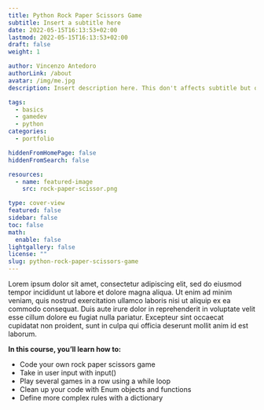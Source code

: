 ```yaml
---
title: Python Rock Paper Scissors Game
subtitle: Insert a subtitle here
date: 2022-05-15T16:13:53+02:00
lastmod: 2022-05-15T16:13:53+02:00
draft: false
weight: 1

author: Vincenzo Antedoro
authorLink: /about
avatar: /img/me.jpg
description: Insert description here. This don't affects subtitle but only html internals

tags:
  - basics
  - gamedev
  - python
categories:
  - portfolio

hiddenFromHomePage: false
hiddenFromSearch: false

resources:
  - name: featured-image
    src: rock-paper-scissor.png

type: cover-view
featured: false
sidebar: false
toc: false
math:
  enable: false
lightgallery: false
license: ""
slug: python-rock-paper-scissors-game
---
```


Lorem ipsum dolor sit amet, consectetur adipiscing elit, sed do eiusmod tempor incididunt ut labore et dolore magna aliqua. Ut enim ad minim veniam, quis nostrud exercitation ullamco laboris nisi ut aliquip ex ea commodo consequat. Duis aute irure dolor in reprehenderit in voluptate velit esse cillum dolore eu fugiat nulla pariatur. Excepteur sint occaecat cupidatat non proident, sunt in culpa qui officia deserunt mollit anim id est laborum.

**In this course, you’ll learn how to:**

- Code your own rock paper scissors game
- Take in user input with input()
- Play several games in a row using a while loop
- Clean up your code with Enum objects and functions
- Define more complex rules with a dictionary


